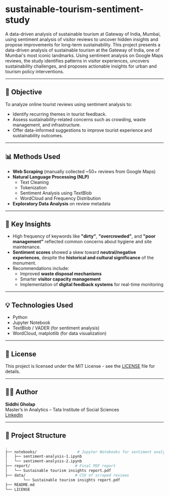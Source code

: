 # sustainable-tourism-sentiment-study
A data-driven analysis of sustainable tourism at Gateway of India, Mumbai, using sentiment analysis of visitor reviews to uncover hidden insights and propose improvements for long-term sustainability.
This project presents a data-driven analysis of sustainable tourism at the Gateway of India, one of Mumbai's most iconic landmarks. Using sentiment analysis on Google Maps reviews, the study identifies patterns in visitor experiences, uncovers sustainability challenges, and proposes actionable insights for urban and tourism policy interventions.

---

## 📌 Objective

To analyze online tourist reviews using sentiment analysis to:
- Identify recurring themes in tourist feedback.
- Assess sustainability-related concerns such as crowding, waste management, and infrastructure.
- Offer data-informed suggestions to improve tourist experience and sustainability outcomes.

---

## 📊 Methods Used

- **Web Scraping** (manually collected ~50+ reviews from Google Maps)
- **Natural Language Processing (NLP)**
  - Text Cleaning
  - Tokenization
  - Sentiment Analysis using TextBlob
  - WordCloud and Frequency Distribution
- **Exploratory Data Analysis** on review metadata

---

## 🧠 Key Insights

- High frequency of keywords like **"dirty"**, **"overcrowded"**, and **"poor management"** reflected common concerns about hygiene and site maintenance.
- **Sentiment scores** showed a skew toward **neutral/negative experiences**, despite the **historical and cultural significance** of the monument.
- Recommendations include:
  - Improved **waste disposal mechanisms**
  - Smarter **visitor capacity management**
  - Implementation of **digital feedback systems** for real-time monitoring

---

## 💡 Technologies Used

- Python
- Jupyter Notebook
- TextBlob / VADER (for sentiment analysis)
- WordCloud, matplotlib (for data visualization)

---

## 📄 License

This project is licensed under the MIT License - see the [LICENSE](LICENSE) file for details.

---

## 🙋‍♀️ Author

**Siddhi Gholap**  
Master’s in Analytics – Tata Institute of Social Sciences  
[LinkedIn](https://www.linkedin.com/in/siddhi-gholap)

---

## 📁 Project Structure

```bash
.
├── notebooks/                  # Jupyter Notebooks for sentiment analysis
│   ├── sentiment-analysis-1.ipynb
│   └── sentiment-analysis-2.ipynb
├── report/                    # Final PDF report
│   └── Sustainable tourism insights report.pdf
├── data/                      # CSV of scraped reviews
		└── Sustainable tourism insights report.pdf                  
├── README.md
└── LICENSE
